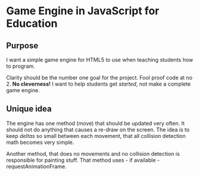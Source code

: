 Game Engine in JavaScript for Education
=======================================

Purpose
-------

I want a simple game engine for HTML5 to use when teaching students how to program.

Clarity should be the number one goal for the project.
Fool proof code at no 2. **No cleverness!** I want to help students get *started*, not make a complete game engine.

Unique idea
-----------

The engine has one method (move) that should be updated very often. It should not do anything that causes a re-draw on the screen.
The idea is to keep *deltas* so small between each movement, that all collision detection math becomes very simple.

Another method, that does no movements and no collision detection is responsible for painting stuff.
That method uses - if available - requestAnimationFrame.
